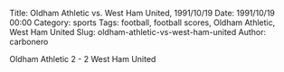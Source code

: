 Title: Oldham Athletic vs. West Ham United, 1991/10/19
Date: 1991/10/19 00:00
Category: sports
Tags: football, football scores, Oldham Athletic, West Ham United
Slug: oldham-athletic-vs-west-ham-united
Author: carbonero


Oldham Athletic 2 - 2 West Ham United

